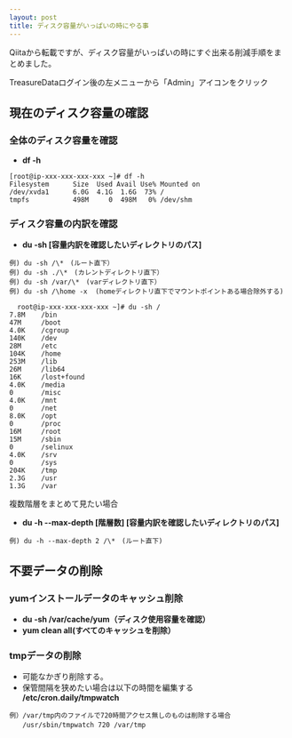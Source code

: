 ```yaml
---
layout: post
title: ディスク容量がいっぱいの時にやる事
---
```

Qiitaから転載ですが、ディスク容量がいっぱいの時にすぐ出来る削減手順をまとめました。
<!-- more -->

TreasureDataログイン後の左メニューから「Admin」アイコンをクリック  

## 現在のディスク容量の確認
### 全体のディスク容量を確認
- **df -h**
```
[root@ip-xxx-xxx-xxx-xxx ~]# df -h
Filesystem      Size  Used Avail Use% Mounted on
/dev/xvda1      6.0G  4.1G  1.6G  73% /
tmpfs           498M     0  498M   0% /dev/shm
```

### ディスク容量の内訳を確認
- **du -sh [容量内訳を確認したいディレクトリのパス]**  
```
例) du -sh /\*　(ルート直下）    
例) du -sh ./\*　(カレントディレクトリ直下）  
例) du -sh /var/\*　(varディレクトリ直下）
例) du -sh /\home -x  (homeディレクトリ直下でマウントポイントある場合除外する)  

  root@ip-xxx-xxx-xxx-xxx ~]# du -sh /
7.8M    /bin
47M     /boot
4.0K    /cgroup
140K    /dev
28M     /etc
104K    /home
253M    /lib
26M     /lib64
16K     /lost+found
4.0K    /media
0       /misc
4.0K    /mnt
0       /net
8.0K    /opt
0       /proc
16M     /root
15M     /sbin
0       /selinux
4.0K    /srv
0       /sys
204K    /tmp
2.3G    /usr
1.3G    /var
```

複数階層をまとめて見たい場合
- **du -h --max-depth [階層数] [容量内訳を確認したいディレクトリのパス]**   
```
例) du -h --max-depth 2 /\*　(ルート直下)
```


## 不要データの削除
### yumインストールデータのキャッシュ削除
- **du -sh /var/cache/yum（ディスク使用容量を確認）**
- **yum clean all(すべてのキャッシュを削除）**

### tmpデータの削除
- 可能なかぎり削除する。
- 保管間隔を狭めたい場合は以下の時間を編集する  
**/etc/cron.daily/tmpwatch**  
```
例）/var/tmp内のファイルで720時間アクセス無しのものは削除する場合  
　　/usr/sbin/tmpwatch 720 /var/tmp
```
